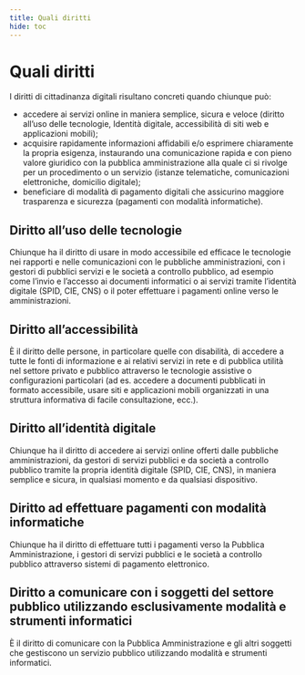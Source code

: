 ```yaml
---
title: Quali diritti
hide: toc
---
```


# Quali diritti

I diritti di cittadinanza digitali risultano concreti quando chiunque può:

- accedere ai servizi online in maniera semplice, sicura e veloce (diritto all’uso delle
    tecnologie, Identità digitale, accessibilità di siti web e applicazioni mobili);
- acquisire rapidamente informazioni affidabili e/o esprimere chiaramente la propria esigenza,
    instaurando una comunicazione rapida e con pieno valore giuridico con la pubblica
    amministrazione alla quale ci si rivolge per un procedimento o un servizio (istanze
    telematiche, comunicazioni elettroniche, domicilio digitale);
- beneficiare di modalità di pagamento digitali che assicurino maggiore trasparenza e
    sicurezza (pagamenti con modalità informatiche).

## Diritto all’uso delle tecnologie

Chiunque ha il diritto di usare in modo accessibile ed efficace le tecnologie nei rapporti e nelle
comunicazioni con le pubbliche amministrazioni, con i gestori di pubblici servizi e le società a
controllo pubblico, ad esempio come l’invio e l’accesso ai documenti informatici o ai servizi
tramite l’identità digitale (SPID, CIE, CNS) o il poter effettuare i pagamenti online verso le
amministrazioni.

## Diritto all’accessibilità

È il diritto delle persone, in particolare quelle con disabilità, di accedere a tutte le fonti di
informazione e ai relativi servizi in rete e di pubblica utilità nel settore privato e pubblico
attraverso le tecnologie assistive o configurazioni particolari (ad es. accedere a documenti
pubblicati in formato accessibile, usare siti e applicazioni mobili organizzati in una struttura
informativa di facile consultazione, ecc.).

## Diritto all’identità digitale

Chiunque ha il diritto di accedere ai servizi online offerti dalle pubbliche amministrazioni, da
gestori di servizi pubblici e da società a controllo pubblico tramite la propria identità digitale (SPID,
CIE, CNS), in maniera semplice e sicura, in qualsiasi momento e da qualsiasi dispositivo.


## Diritto ad effettuare pagamenti con modalità informatiche

Chiunque ha il diritto di effettuare tutti i pagamenti verso la Pubblica Amministrazione, i gestori di
servizi pubblici e le società a controllo pubblico attraverso sistemi di pagamento elettronico.

## Diritto a comunicare con i soggetti del settore pubblico utilizzando esclusivamente modalità e strumenti informatici

È il diritto di comunicare con la Pubblica Amministrazione e gli altri soggetti che gestiscono un
servizio pubblico utilizzando modalità e strumenti informatici.
